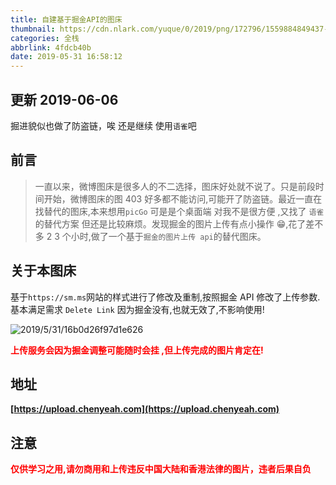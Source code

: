```yaml
---
title: 自建基于掘金API的图床
thumbnail: https://cdn.nlark.com/yuque/0/2019/png/172796/1559884849437-assets/web-upload/8c166c77-1c7d-4055-8d0f-27eca0fac44d.png
categories: 全栈
abbrlink: 4fdcb40b
date: 2019-05-31 16:58:12
---
```


## 更新 2019-06-06

掘进貌似也做了防盗链，唉 还是继续 使用`语雀`吧

## 前言

> 一直以来，微博图床是很多人的不二选择，图床好处就不说了。只是前段时间开始，微博图床的图 403 好多都不能访问,可能开了防盗链。最近一直在找替代的图床,本来想用`picGo` 可是是个桌面端 对我不是很方便 ,又找了 `语雀` 的替代方案 但还是比较麻烦。发现掘金的图片上传有点小操作 😁,花了差不多 2 3 个小时,做了一个基于`掘金的图片上传 api`的替代图床。

## 关于本图床

基于`https://sm.ms`网站的样式进行了修改及重制,按照掘金 API 修改了上传参数.基本满足需求 `Delete Link` 因为掘金没有,也就无效了,不影响使用!

![2019/5/31/16b0d26f97d1e626](https://cdn.nlark.com/yuque/0/2019/png/172796/1559884849570-assets/web-upload/b63d02ee-6ed6-4a0a-b3fc-69fb9578ae13.png)

<strong style="color:red">上传服务会因为掘金调整可能随时会挂 ,但上传完成的图片肯定在!</strong>

## 地址

**[https://upload.chenyeah.com](https://upload.chenyeah.com)**

## 注意

<strong style="color:red">仅供学习之用,请勿商用和上传违反中国大陆和香港法律的图片，违者后果自负</strong>
